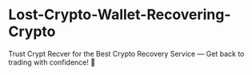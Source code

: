 # Lost-Crypto-Wallet-Recovering-Crypto
Trust Crypt Recver for the Best Crypto Recovery Service — Get back to trading with confidence! 💪
